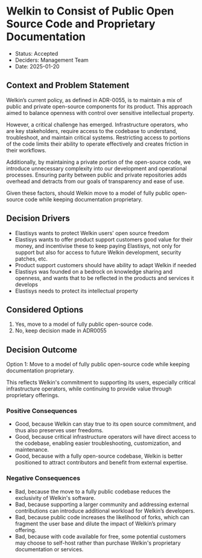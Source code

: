 # Welkin to Consist of Public Open Source Code and Proprietary Documentation

- Status: Accepted
- Deciders: Management Team
- Date: 2025-01-20

## Context and Problem Statement

Welkin’s current policy, as defined in ADR-0055, is to maintain a mix of public and private open-source components for its product. This approach aimed to balance openness with control over sensitive intellectual property.

However, a critical challenge has emerged. Infrastructure operators, who are key stakeholders, require access to the codebase to understand, troubleshoot, and maintain critical systems. Restricting access to portions of the code limits their ability to operate effectively and creates friction in their workflows.

Additionally, by maintaining a private portion of the open-source code, we introduce unnecessary complexity into our development and operational processes. Ensuring parity between public and private repositories adds overhead and detracts from our goals of transparency and ease of use.

Given these factors, should Welkin move to a model of fully public open-source code while keeping documentation proprietary.

## Decision Drivers

- Elastisys wants to protect Welkin users' open source freedom
- Elastisys wants to offer product support customers good value for their money, and incentivise these to keep paying Elastisys, not only for support but also for access to future Welkin development, security patches, etc.
- Product support customers should have ability to adapt Welkin if needed
- Elastisys was founded on a bedrock on knowledge sharing and openness, and wants that to be reflected in the products and services it develops
- Elastisys needs to protect its intellectual property

## Considered Options

1. Yes, move to a model of fully public open-source code.
1. No, keep decision made in ADR0055

## Decision Outcome

Option 1: Move to a model of fully public open-source code while keeping documentation proprietary.

This reflects Welkin's commitment to supporting its users, especially critical infrastructure operators, while continuing to provide value through proprietary offerings.

### Positive Consequences

- Good, because Welkin can stay true to its open source commitment, and thus also preserves user freedoms.
- Good, because critical infrastructure operators will have direct access to the codebase, enabling easier troubleshooting, customization, and maintenance.
- Good, because with a fully open-source codebase, Welkin is better positioned to attract contributors and benefit from external expertise.

### Negative Consequences

- Bad, because the move to a fully public codebase reduces the exclusivity of Welkin's software.
- Bad, because supporting a larger community and addressing external contributions can introduce additional workload for Welkin’s developers.
- Bad, because public code increases the likelihood of forks, which can fragment the user base and dilute the impact of Welkin’s primary offering.
- Bad, because with code available for free, some potential customers may choose to self-host rather than purchase Welkin's proprietary documentation or services.
